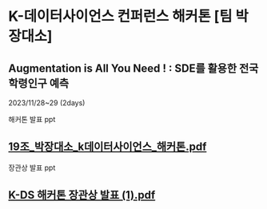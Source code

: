# K-데이터사이언스 컨퍼런스 해커톤 [팀 박장대소]
## Augmentation is All You Need ! : SDE를 활용한 전국 학령인구 예측

2023/11/28~29 (2days)

해커톤 발표 ppt

[19조_박장대소_k데이터사이언스_해커톤.pdf](https://github.com/MinkyuRamen/hackaton_1128/files/13723470/19._._k._.pdf)
----------------------
장관상 발표 ppt

[K-DS 해커톤 장관상 발표 (1).pdf](https://github.com/MinkyuRamen/hackaton_1128/files/13723467/K-DS.1.pdf)
----------------------
